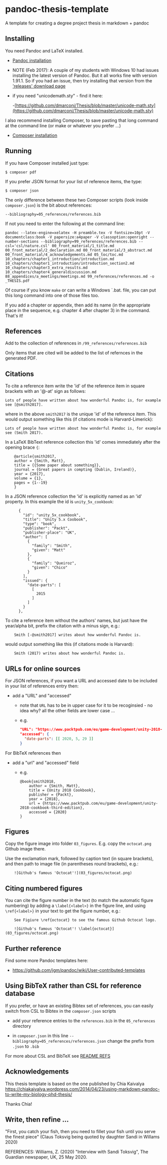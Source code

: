 pandoc-thesis-template
======================

A template for creating a degree project thesis in markdown + pandoc

## Installing

You need Pandoc and LaTeX installed.

- [Pandoc installation](http://pandoc.org/installing.html)

- NOTE (Feb 2017): A couple of my students with Windows 10 had issues installing the latest version of Pandoc. But it all works fine with version 1.91.1. So if you had an issue, then try installing that version from the ['releases' download page](https://github.com/jgm/pandoc/releases)

- if you need "unicodemath.sty" - find it here:

    -[https://github.com/dmarconi/Thesis/blob/master/unicode-math.sty](https://github.com/dmarconi/Thesis/blob/master/unicode-math.sty)


I also recommend installing Composer, to save pasting that long command at the command line (or make or whatever you prefer ...)

- [Composer installation](https://getcomposer.org/download/)

## Running
If you have Composer installed just type:

    $ composer pdf

If you prefer JSON format for your list of reference items, the type:

    $ composer json

The only difference between these two Composer scripts (look inside `composer.json`) is the bit about references:

    --bibliography=05_references/references.bib

If not you need to enter the following at the command line:

    pandoc --latex-engine=xelatex -H preamble.tex -V fontsize=10pt -V documentclass:book -V papersize:a4paper -V classoption:openright --number-sections --bibliography=99_references/references.bib --csl='csl/nature.csl' 00_front_material/1_title.md 00_front_material/2_declaration.md 00_front_material/3_abstract.md 00_front_material/4_acknowledgements.md 05_toc/toc.md 10_chapters/chapter1_introduction/introduction.md 10_chapters/chapter1_introduction/introduction_section2.md 10_chapters/chapter3_extra_results.md 10_chapters/chapter4_generaldiscussion.md 88_appendices/a_meetings/meetings.md 99_references/references.md -o _THESIS.pdf

Of course if you know `make` or can write a Windows `.bat. file, you can put this long command into one of those files too.

If you add a chapter or appendix, then add its name (in the appropriate place in the sequence, e.g. chapter 4 after chapter 3) in the command. That's it!

## References

Add to the collection of references in `/99_references/references.bib`

Only items that are cited will be added to the list of refernces in the generated PDF.

## Citations

To cite a reference item write the 'id' of the reference item in square brackets with an '@-at' sign as follows:

    Lots of people have written about how wonderful Pandoc is, for example see [@smith2017].

where in the above `smith2017` is the unique 'id' of the reference item. This would output something like this (if citations mode is Harvard-Limerick):

    Lots of people have written about how wonderful Pandoc is, for example see (Smith 2017).



In a LaTeX BibText reference collection this 'id' comes immediately after the opening brace `{`:

        @article{smith2017,
        author = {Smith, Matt},
        title = {{Some paper about something}},
        journal = {Great papers in compting (Dublin, Ireland)},
        year = {2017},
        volume = {1},
        pages = {1--19}
        }

In a JSON reference collection the 'id' is explicitly named as an 'id' property. In this example the id is `unity_5x_cookbook`:

          {
            "id": "unity_5x_cookbook",
            "title": "Unity 5.x Coobook",
            "type": "book",
            "publisher": "Packt",
            "publisher-place": "UK",
            "author": [
              {
                "family": "Smith",
                "given": "Matt"
              },
              {
                "family": "Queiroz",
                "given": "Chico"
              }
            ],
            "issued": {
              "date-parts": [
                [
                  2015
                ]
              ]
            }
          },


To cite a reference item without the authors' names, but just have the year/alpha bit, prefix the citation with a minus sign, e.g.:

        Smith [-@smith2017] writes about how wonderful Pandoc is.

would output something like this (if citations mode is Harvard):

        Smith (2017) writes about how wonderful Pandoc is.

## URLs for online sources

For JSON references, if you want a URL and accessed date to be included in your list of references entry then:

- add a "URL" and "accessed" 

    - note that `URL` has to be in upper case for it to be recoginsied - no idea why? all the other fields are lower case ...
    
    - e.g.
    
        ```json
        "URL": "https://www.packtpub.com/eu/game-development/unity-2018-cookbook-third-edition",
        "accessed": {
          "date-parts": [[ 2020, 5, 29 ]]
        }
        ```

For BibTeX references then

- add a "url" and "accessed" field

    - e.g.
    
        ```
        @book{smith2018,
            author = {Smith, Matt},
            title = {Unity 2018 Cookbook},
            publisher = {Packt},
            year = {2018},
            url = {https://www.packtpub.com/eu/game-development/unity-2018-cookbook-third-edition},
            accessed = {2020}
        }
        ```

## Figures

Copy the figure image into folder `03_figures`. E.g. copy the `octocat.png` Github image there.

Use the exclamation mark, followed by caption text (in square brackets), and then path to image file (in parentheses round brackets), e.g.:

```
    ![Github's famous 'Octocat'!](03_figures/octocat.png)
```

## Citing numbered figures

You can cite the figure number in the text (to match the automatic figure numbering) by adding a `\label{<label>}` in the figure line, and using `\ref{<label>}` in your text to get the figure number, e.g.:

```
    See Figiure \ref{octocat} to see the famous Github Octocat logo.

    ![Github's famous 'Octocat'! \label{octocat}](03_figures/octocat.png)
```


## Further reference

Find some more Pandoc templates here:

- https://github.com/jgm/pandoc/wiki/User-contributed-templates

## Using BibTeX rather than CSL for reference database

If you prefer, or have an existing Bibtex set of references, you can easily switch from CSL to Bibtex in the `composer.json` scripts

- add your reference entries to the  `references.bib` in the `05_references` directory

- in `composer.json` in this line `--bibliography=05_references/references.json` change the prefix from `.json` to `.bib`

For more about CSL and BibTeX see [README REFS](README_REFS.md)

## Acknowledgements

This thesis template is based on the one published by Chia Kaivalya
https://chiakaivalya.wordpress.com/2014/04/23/using-markdown-pandoc-to-write-my-biology-phd-thesis/

Thanks Chia!

## Write, then refine ...

"First, you catch your fish, then you need to fillet your fish until you serve the finest piece" 
(Claus Toksvig being quoted by daughter Sandi in Willams 2020)

REFERENCES:
Williams, Z. (2020) "Interview with Sandi Toksvig",  The Guardian newspaper, UK, 25 May 2020.
